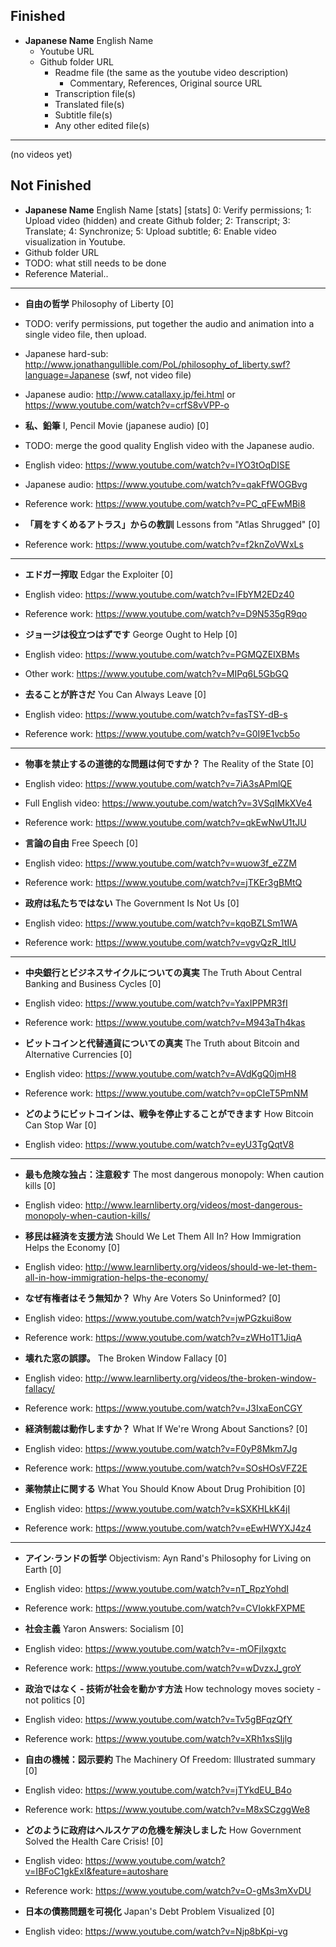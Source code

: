 ## Finished 
- **Japanese Name** English Name  
    - Youtube URL  
    - Github folder URL  
        - Readme file (the same as the youtube video description)  
            - Commentary, References, Original source URL  
        - Transcription file(s)  
        - Translated file(s)  
        - Subtitle file(s)  
        - Any other edited file(s)  

---
(no videos yet)

## Not Finished 
- **Japanese Name** English Name [stats] 
[stats] 0: Verify permissions; 1: Upload video (hidden) and create Github folder; 2: Transcript; 3: Translate; 4: Synchronize; 5: Upload subtitle; 6: Enable video visualization in Youtube.
 - Github folder URL
 - TODO: what still needs to be done
 - Reference Material..

---

- **自由の哲学** Philosophy of Liberty [0]
 - TODO: verify permissions, put together the audio and animation into a single video file, then upload.
 - Japanese hard-sub: http://www.jonathangullible.com/PoL/philosophy_of_liberty.swf?language=Japanese (swf, not video file)
 - Japanese audio: http://www.catallaxy.jp/fei.html or https://www.youtube.com/watch?v=crfS8vVPP-o

- **私、鉛筆** I, Pencil Movie (japanese audio) [0]
 - TODO: merge the good quality English video with the Japanese audio.
 - English video: https://www.youtube.com/watch?v=IYO3tOqDISE 
 - Japanese audio: https://www.youtube.com/watch?v=qakFfWOGBvg 
 - Reference work: https://www.youtube.com/watch?v=PC_qFEwMBi8

- **「肩をすくめるアトラス」からの教訓** Lessons from "Atlas Shrugged" [0]
 - Reference work: https://www.youtube.com/watch?v=f2knZoVWxLs

---
- **エドガー搾取** Edgar the Exploiter [0]
 - English video: https://www.youtube.com/watch?v=IFbYM2EDz40
 - Reference work: https://www.youtube.com/watch?v=D9N535gR9qo

- **ジョージは役立つはずです** George Ought to Help [0]
 - English video: https://www.youtube.com/watch?v=PGMQZEIXBMs
 - Other work: https://www.youtube.com/watch?v=MIPq6L5GbGQ

- **去ることが許さだ** You Can Always Leave [0]
 - English video: https://www.youtube.com/watch?v=fasTSY-dB-s
 - Reference work: https://www.youtube.com/watch?v=G0I9E1vcb5o

---
- **物事を禁止するの道徳的な問題は何ですか？** The Reality of the State [0]
 - English video: https://www.youtube.com/watch?v=7iA3sAPmlQE 
 - Full English video: https://www.youtube.com/watch?v=3VSqIMkXVe4
 - Reference work: https://www.youtube.com/watch?v=qkEwNwU1tJU

- **言論の自由** Free Speech [0]
 - English video: https://www.youtube.com/watch?v=wuow3f_eZZM
 - Reference work: https://www.youtube.com/watch?v=jTKEr3gBMtQ 

- **政府は私たちではない** The Government Is Not Us [0]
 - English video: https://www.youtube.com/watch?v=kqoBZLSm1WA
 - Reference work: https://www.youtube.com/watch?v=vgvQzR_ItIU

---
- **中央銀行とビジネスサイクルについての真実** The Truth About Central Banking and Business Cycles [0]
 - English video: https://www.youtube.com/watch?v=YaxIPPMR3fI
 - Reference work: https://www.youtube.com/watch?v=M943aTh4kas

- **ビットコインと代替通貨についての真実** The Truth about Bitcoin and Alternative Currencies [0]
 - English video: https://www.youtube.com/watch?v=AVdKgQ0jmH8
 - Reference work: https://www.youtube.com/watch?v=opCIeT5PmNM

- **どのようにビットコインは、戦争を停止することができます** How Bitcoin Can Stop War [0]
 - English video: https://www.youtube.com/watch?v=eyU3TgQqtV8

---
- **最も危険な独占：注意殺す** The most dangerous monopoly: When caution kills [0]
 - English video: http://www.learnliberty.org/videos/most-dangerous-monopoly-when-caution-kills/

- **移民は経済を支援方法** Should We Let Them All In? How Immigration Helps the Economy [0]
 - English video: http://www.learnliberty.org/videos/should-we-let-them-all-in-how-immigration-helps-the-economy/

- **なぜ有権者はそう無知か？** Why Are Voters So Uninformed? [0]
 - English video: https://www.youtube.com/watch?v=jwPGzkui8ow
 - Reference work: https://www.youtube.com/watch?v=zWHo1T1JiqA

- **壊れた窓の誤謬。** The Broken Window Fallacy [0]
 - English video: http://www.learnliberty.org/videos/the-broken-window-fallacy/
 - Reference work: https://www.youtube.com/watch?v=J3IxaEonCGY

- **経済制裁は動作しますか？** What If We're Wrong About Sanctions? [0]
 - English video: https://www.youtube.com/watch?v=F0yP8Mkm7Jg
 - Reference work: https://www.youtube.com/watch?v=SOsHOsVFZ2E

- **薬物禁止に関する** What You Should Know About Drug Prohibition [0]
 - English video: https://www.youtube.com/watch?v=kSXKHLkK4jI
 - Reference work: https://www.youtube.com/watch?v=eEwHWYXJ4z4

---
- **アイン·ランドの哲学** Objectivism: Ayn Rand's Philosophy for Living on Earth [0]
 - English video: https://www.youtube.com/watch?v=nT_RpzYohdI
 - Reference work: https://www.youtube.com/watch?v=CVIokkFXPME

- **社会主義** Yaron Answers: Socialism [0]
 - English video: https://www.youtube.com/watch?v=-mOFjIxgxtc
 - Reference work: https://www.youtube.com/watch?v=wDvzxJ_groY

- **政治ではなく - 技術が社会を動かす方法** How technology moves society - not politics [0]
 - English video: https://www.youtube.com/watch?v=Tv5gBFqzQfY
 - Reference work: https://www.youtube.com/watch?v=XRh1xsSIjlg

- **自由の機械：図示要約** The Machinery Of Freedom: Illustrated summary [0]
 - English video: https://www.youtube.com/watch?v=jTYkdEU_B4o
 - Reference work: https://www.youtube.com/watch?v=M8xSCzggWe8

- **どのように政府はヘルスケアの危機を解決しました** How Government Solved the Health Care Crisis! [0]
 - English video: https://www.youtube.com/watch?v=IBFoC1gkExI&feature=autoshare
 - Reference work: https://www.youtube.com/watch?v=O-gMs3mXvDU

- **日本の債務問題を可視化** Japan's Debt Problem Visualized [0]
 - English video: https://www.youtube.com/watch?v=Njp8bKpi-vg


